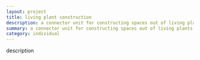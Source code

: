 ```yaml
---
layout: project
title: living plant construction
description: a connector unit for constructing spaces out of living plants using grafting
summary: a connector unit for constructing spaces out of living plants using grafting
category: individual
---
```


description
